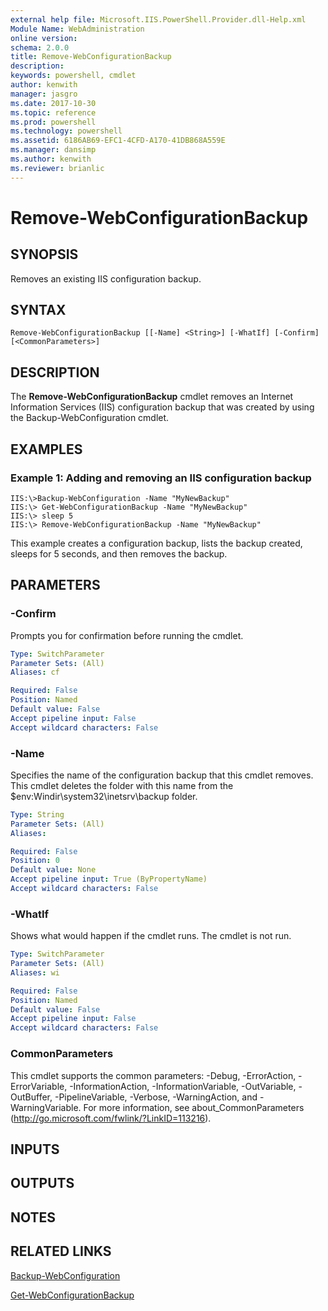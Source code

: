 ```yaml
---
external help file: Microsoft.IIS.PowerShell.Provider.dll-Help.xml
Module Name: WebAdministration
online version: 
schema: 2.0.0
title: Remove-WebConfigurationBackup
description: 
keywords: powershell, cmdlet
author: kenwith
manager: jasgro
ms.date: 2017-10-30
ms.topic: reference
ms.prod: powershell
ms.technology: powershell
ms.assetid: 6186AB69-EFC1-4CFD-A170-41DB868A559E
ms.manager: dansimp
ms.author: kenwith
ms.reviewer: brianlic
---
```


# Remove-WebConfigurationBackup

## SYNOPSIS
Removes an existing IIS configuration backup.

## SYNTAX

```
Remove-WebConfigurationBackup [[-Name] <String>] [-WhatIf] [-Confirm] [<CommonParameters>]
```

## DESCRIPTION
The **Remove-WebConfigurationBackup** cmdlet removes an Internet Information Services (IIS) configuration backup that was created by using the Backup-WebConfiguration cmdlet.

## EXAMPLES

### Example 1: Adding and removing an IIS configuration backup
```
IIS:\>Backup-WebConfiguration -Name "MyNewBackup" 
IIS:\> Get-WebConfigurationBackup -Name "MyNewBackup" 
IIS:\> sleep 5 
IIS:\> Remove-WebConfigurationBackup -Name "MyNewBackup"
```

This example creates a configuration backup, lists the backup created, sleeps for 5 seconds, and then removes the backup.

## PARAMETERS

### -Confirm
Prompts you for confirmation before running the cmdlet.

```yaml
Type: SwitchParameter
Parameter Sets: (All)
Aliases: cf

Required: False
Position: Named
Default value: False
Accept pipeline input: False
Accept wildcard characters: False
```

### -Name
Specifies the name of the configuration backup that this cmdlet removes.
This cmdlet deletes the folder with this name from the $env:Windir\system32\inetsrv\backup folder.

```yaml
Type: String
Parameter Sets: (All)
Aliases: 

Required: False
Position: 0
Default value: None
Accept pipeline input: True (ByPropertyName)
Accept wildcard characters: False
```

### -WhatIf
Shows what would happen if the cmdlet runs.
The cmdlet is not run.

```yaml
Type: SwitchParameter
Parameter Sets: (All)
Aliases: wi

Required: False
Position: Named
Default value: False
Accept pipeline input: False
Accept wildcard characters: False
```

### CommonParameters
This cmdlet supports the common parameters: -Debug, -ErrorAction, -ErrorVariable, -InformationAction, -InformationVariable, -OutVariable, -OutBuffer, -PipelineVariable, -Verbose, -WarningAction, and -WarningVariable. For more information, see about_CommonParameters (http://go.microsoft.com/fwlink/?LinkID=113216).

## INPUTS

## OUTPUTS

## NOTES

## RELATED LINKS

[Backup-WebConfiguration](./Backup-WebConfiguration.md)

[Get-WebConfigurationBackup](./Get-WebConfigurationBackup.md)

